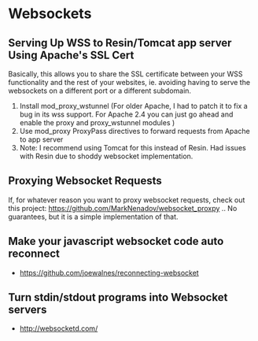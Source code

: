 Websockets
==========

Serving Up WSS to Resin/Tomcat app server Using Apache's SSL Cert
-----------------------------------------------------------------

Basically, this allows you to share the SSL certificate between your WSS functionality and the rest of your websites, ie. avoiding having to serve the websockets on a different port or a different subdomain.

1. Install mod_proxy_wstunnel (For older Apache, I had to patch it to fix a bug in its wss support. For Apache 2.4 you can just go ahead and enable the proxy and proxy_wstunnel modules )
2. Use mod_proxy ProxyPass directives to forward requests from Apache to app server
3. Note: I recommend using Tomcat for this instead of Resin. Had issues with Resin due to shoddy websocket implementation.

Proxying Websocket Requests
---------------------------

If, for whatever reason you want to proxy websocket requests, check out this project: https://github.com/MarkNenadov/websocket_proxpy .. No guarantees, but it is a simple implementation of that.

Make your javascript websocket code auto reconnect
--------------------------------------------------

* https://github.com/joewalnes/reconnecting-websocket

Turn stdin/stdout programs into Websocket servers
-------------------------------------------------

* http://websocketd.com/
